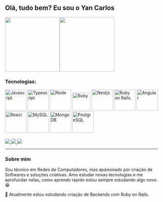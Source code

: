 ## Olá, tudo bem? Eu sou o Yan Carlos

<div style="display: flex" align="center">
 <img src="https://github-readme-stats.vercel.app/api?username=yc4rlos&theme=dark&show_icons=true)" height="180px">
 <img src="https://github-readme-stats.vercel.app/api/top-langs/?username=yc4rlos&layout=compact&theme=dark&show_icons=true)" height="180px">
</div>

<div>
  <h3>Tecnologias:</h3>
  <img alt="Javascript" src="https://cdn.jsdelivr.net/gh/devicons/devicon/icons/javascript/javascript-original.svg" width="70px" />
  <img alt="Typescript" src="https://cdn.jsdelivr.net/gh/devicons/devicon/icons/typescript/typescript-original.svg" width="70px" />
  <img alt="Node" src="https://cdn.jsdelivr.net/gh/devicons/devicon/icons/nodejs/nodejs-original.svg" width="70px"/>
  <img alt="Ruby" src="https://cdn.jsdelivr.net/gh/devicons/devicon/icons/ruby/ruby-plain.svg" width="60px"/>
            
  <img alt="Nestjs" src="https://cdn.jsdelivr.net/gh/devicons/devicon/icons/nestjs/nestjs-plain.svg" width="70xp" />
  <img alt="Ruby on Rails" src="https://cdn.jsdelivr.net/gh/devicons/devicon/icons/rails/rails-plain.svg" width="70px" />
  <img alt="Angular" src="https://cdn.jsdelivr.net/gh/devicons/devicon/icons/angularjs/angularjs-plain.svg" width="70px"/>
  <img alt="React" src="https://cdn.jsdelivr.net/gh/devicons/devicon/icons/react/react-original.svg" width="70px"/>
  
   <img alt="MySQL" src="https://cdn.jsdelivr.net/gh/devicons/devicon/icons/mysql/mysql-plain.svg" width="70px"/>
  <img alt="MongoDB" src="https://cdn.jsdelivr.net/gh/devicons/devicon/icons/mongodb/mongodb-plain.svg" width="70px"/>
  <img alt="PostgreSQL" src="https://cdn.jsdelivr.net/gh/devicons/devicon/icons/postgresql/postgresql-plain.svg" width="70px" alt="postgresql"/>
  
</div>
<br>
<div>
  <a href="mailto:ycarlos.live@gmail.com"><img src="https://img.shields.io/badge/Gmail-D14836?style=for-the-badge&logo=gmail&logoColor=white"/> <a/>
  <a href="https://www.facebook.com/profile.php?id=100012228105743"> <img src="https://img.shields.io/badge/Facebook-1877F2?style=for-the-badge&logo=facebook&logoColor=white"</a>
  <a href="https://www.linkedin.com/in/yan-carlos-b95461216/"> <img src="https://img.shields.io/badge/LinkedIn-0077B5?style=for-the-badge&logo=linkedin&logoColor=white"> </a>
</div>
<hr>

### Sobre mim

Sou técnico em Redes de Computadores, mas apaixonado por criação de Softwares e soluções criativas. Amo estudar novas tecnologias e me aprofundar nelas, como aprendo rápido estou sempre estudando algo novo.😁

📖 Atualmente estou estudando criação de Backends com Ruby on Rails.

